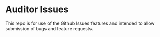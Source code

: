 # Auditor Issues

This repo is for use of the Github Issues features and intended to allow submission of bugs and feature requests.
